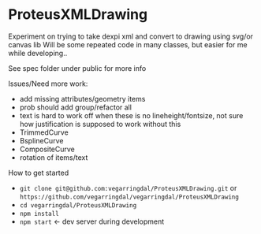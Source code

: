 # ProteusXMLDrawing

Experiment on trying to take dexpi xml and convert to drawing using svg/or canvas lib
Will be some repeated code in many classes, but easier for me while developing..

See spec folder under public for more info


Issues/Need more work:
- add missing attributes/geometry items
- prob should add group/refactor all
- text is hard to work off when these is no lineheight/fontsize, not sure how justification is supposed to work without this
- TrimmedCurve
- BsplineCurve
- CompositeCurve
- rotation of items/text


How to get started
* `git clone git@github.com:vegarringdal/ProteusXMLDrawing.git` or `https://github.com/vegarringdal/vegarringdal/ProteusXMLDrawing`
* `cd vegarringdal/ProteusXMLDrawing`
* `npm install`
* `npm start` <- dev server during development







